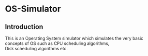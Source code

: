 # OS-Simulator
## Introduction 
This is an Operating System simulator which simulates the very basic concepts of OS such as CPU scheduling algorithms,<br /> Disk scheduling algorithms etc.

